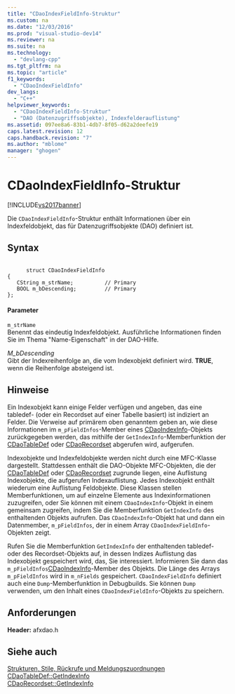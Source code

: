 ```yaml
---
title: "CDaoIndexFieldInfo-Struktur"
ms.custom: na
ms.date: "12/03/2016"
ms.prod: "visual-studio-dev14"
ms.reviewer: na
ms.suite: na
ms.technology: 
  - "devlang-cpp"
ms.tgt_pltfrm: na
ms.topic: "article"
f1_keywords: 
  - "CDaoIndexFieldInfo"
dev_langs: 
  - "C++"
helpviewer_keywords: 
  - "CDaoIndexFieldInfo-Struktur"
  - "DAO (Datenzugriffsobjekte), Indexfelderauflistung"
ms.assetid: 097ee8a6-83b1-4db7-8f05-d62a2deefe19
caps.latest.revision: 12
caps.handback.revision: "7"
ms.author: "mblome"
manager: "ghogen"
---
```

# CDaoIndexFieldInfo-Struktur
[!INCLUDE[vs2017banner](../../assembler/inline/includes/vs2017banner.md)]

Die `CDaoIndexFieldInfo`\-Struktur enthält Informationen über ein Indexfeldobjekt, das für Datenzugriffsobjekte \(DAO\) definiert ist.  
  
## Syntax  
  
```  
  
      struct CDaoIndexFieldInfo  
{  
   CString m_strName;          // Primary  
   BOOL m_bDescending;         // Primary  
};  
```  
  
#### Parameter  
 `m_strName`  
 Benennt das eindeutig Indexfeldobjekt.  Ausführliche Informationen finden Sie im Thema "Name\-Eigenschaft" in der DAO\-Hilfe.  
  
 *M\_bDescending*  
 Gibt der Indexreihenfolge an, die vom Indexobjekt definiert wird.  **TRUE**, wenn die Reihenfolge absteigend ist.  
  
## Hinweise  
 Ein Indexobjekt kann einige Felder verfügen und angeben, das eine tabledef\- \(oder ein Recordset auf einer Tabelle basiert\) ist indiziert an Felder.  Die Verweise auf primärem oben genanntem geben an, wie diese Informationen im `m_pFieldInfos`\-Member eines [CDaoIndexInfo](../../mfc/reference/cdaoindexinfo-structure.md)\-Objekts zurückgegeben werden, das mithilfe der `GetIndexInfo`\-Memberfunktion der [CDaoTableDef](../Topic/CDaoTableDef::GetIndexInfo.md) oder [CDaoRecordset](../Topic/CDaoRecordset::GetIndexInfo.md) abgerufen wird, aufgerufen.  
  
 Indexobjekte und Indexfeldobjekte werden nicht durch eine MFC\-Klasse dargestellt.  Stattdessen enthält die DAO\-Objekte MFC\-Objekten, die der [CDaoTableDef](../../mfc/reference/cdaotabledef-class.md) oder [CDaoRecordset](../../mfc/reference/cdaorecordset-class.md) zugrunde liegen, eine Auflistung Indexobjekte, die aufgerufen Indexauflistung.  Jedes Indexobjekt enthält wiederum eine Auflistung Feldobjekte.  Diese Klassen stellen Memberfunktionen, um auf einzelne Elemente aus Indexinformationen zuzugreifen, oder Sie können mit einem `CDaoIndexInfo`\-Objekt in einem gemeinsam zugreifen, indem Sie die Memberfunktion `GetIndexInfo` des enthaltenden Objekts aufrufen.  Das `CDaoIndexInfo`\-Objekt hat und dann ein Datenmember, `m_pFieldInfos`, der in einem Array `CDaoIndexFieldInfo`\-Objekten zeigt.  
  
 Rufen Sie die Memberfunktion `GetIndexInfo` der enthaltenden tabledef\- oder des Recordset\-Objekts auf, in dessen Indizes Auflistung das Indexobjekt gespeichert wird, das, Sie interessiert.  Informieren Sie dann das `m_pFieldInfos`[CDaoIndexInfo](../../mfc/reference/cdaoindexinfo-structure.md)\-Member des Objekts.  Die Länge des Arrays `m_pFieldInfos` wird in `m_nFields` gespeichert.  `CDaoIndexFieldInfo` definiert auch eine `Dump`\-Memberfunktion in Debugbuilds.  Sie können `Dump` verwenden, um den Inhalt eines `CDaoIndexFieldInfo`\-Objekts zu speichern.  
  
## Anforderungen  
 **Header:** afxdao.h  
  
## Siehe auch  
 [Strukturen, Stile, Rückrufe und Meldungszuordnungen](../../mfc/reference/structures-styles-callbacks-and-message-maps.md)   
 [CDaoTableDef::GetIndexInfo](../Topic/CDaoTableDef::GetIndexInfo.md)   
 [CDaoRecordset::GetIndexInfo](../Topic/CDaoRecordset::GetIndexInfo.md)